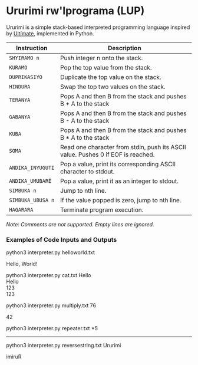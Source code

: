 # Ururimi rw'Iprograma (LUP)

Ururimi is a simple stack-based interpreted programming language inspired by [Ultimate](https://github.com/dgriff24/ultimate/blob/main/README.md), implemented in Python.

| Instruction | Description |
| ------ | ------ |
| `SHYIRAMO n` | Push integer n onto the stack. |
| `KURAMO` | Pop the top value from the stack. |
| `DUPRIKASIYO` | Duplicate the top value on the stack. |
| `HINDURA` | Swap the top two values on the stack. |
| `TERANYA` | Pops A and then B from the stack and pushes B + A to the stack |
| `GABANYA` | Pops A and then B from the stack and pushes B - A to the stack |
| `KUBA` | Pops A and then B from the stack and pushes B * A to the stack |
| `SOMA` | Read one character from stdin, push its ASCII value. Pushes 0 if EOF is reached. |
| `ANDIKA_INYUGUTI` | Pop a value, print its corresponding ASCII character to stdout. |
| `ANDIKA_UMUBARÉ` | Pop a value, print it as an integer to stdout. |
| `SIMBUKA n` | Jump to nth line. |
| `SIMBUKA_UBUSA n` | If the value popped is zero, jump to nth line. |
| `HAGARARA` | Terminate program execution. |

*Note: Comments are not supported. Empty lines are ignored.*

### Examples of Code Inputs and Outputs


python3 interpreter.py helloworld.txt

Hello, World!


python3 interpreter.py cat.txt
Hello  
Hello  
123    
123    


python3 interpreter.py multiply.txt
76

42


python3 interpreter.py repeater.txt
*5

*****


python3 interpreter.py reversestring.txt
Ururimi


imiruR 